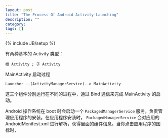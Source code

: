 ```yaml
---
layout: post
title: "The Process Of Android Activity Launching"
description: ""
category: 
tags: []
---
```

{% include JB/setup %}

有两种基本的 Activity 类型：
	
	根 Activity ; 子 Activity
	

MainActivity 启动过程

	Launcher --(ActivityManagerService)--> MainActivity
	
这三个组件分别运行在不同的进程中，通过 Bind 通信来完成 MainActivity 的启动。

Android 操作系统在 boot 时会启动一个 `PackagedManagerService` 服务，负责管理应用程序的安装。在应用程序安装时， `PackagedManagerService` 会对应用的 AndroidMenifest.xml 进行解析，获得里面的组件信息。当你点击应用程序的图标时， 